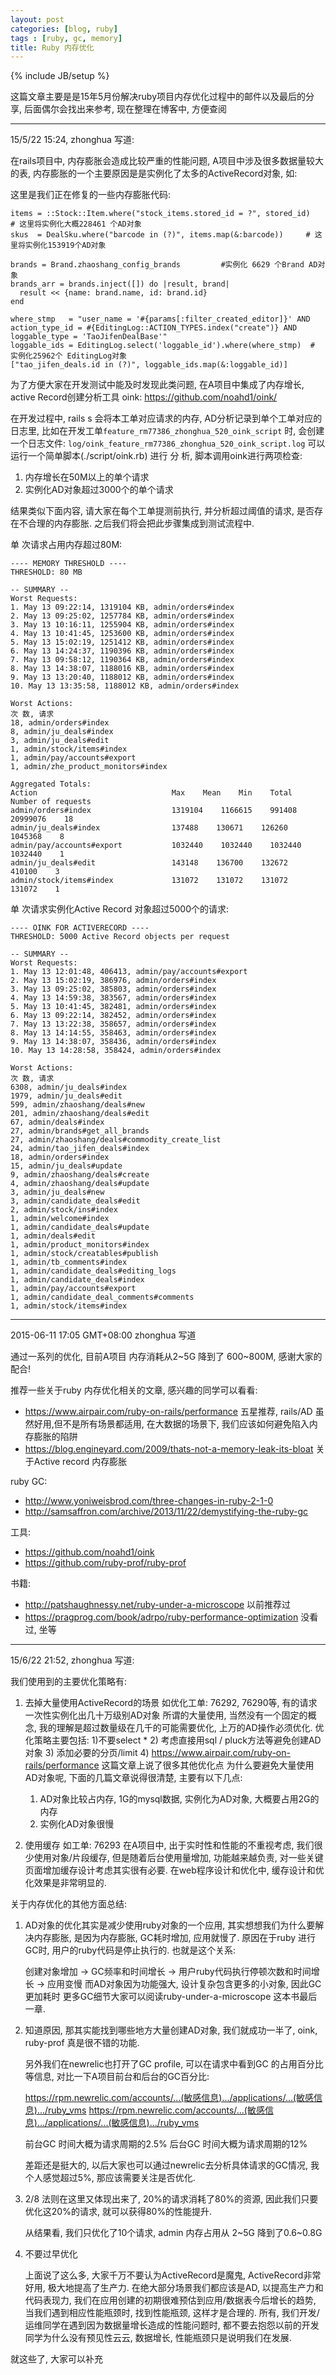```yaml
---
layout: post
categories: [blog, ruby]
tags : [ruby, gc, memory]
title: Ruby 内存优化
---
```

{% include JB/setup %}

这篇文章主要是是15年5月份解决ruby项目内存优化过程中的邮件以及最后的分享, 后面偶尔会找出来参考, 现在整理在博客中, 方便查阅

---

15/5/22 15:24, zhonghua 写道:

在rails项目中, 内存膨胀会造成比较严重的性能问题, A项目中涉及很多数据量较大的表, 内存膨胀的一个主要原因是是实例化了太多的ActiveRecord对象, 如:

这里是我们正在修复的一些内存膨胀代码:

    items = ::Stock::Item.where("stock_items.stored_id = ?", stored_id)   # 这里将实例化大概228461 个AD对象
    skus  = DealSku.where("barcode in (?)", items.map(&:barcode))     # 这里将实例化153919个AD对象

    brands = Brand.zhaoshang_config_brands         #实例化 6629 个Brand AD对象
    brands_arr = brands.inject([]) do |result, brand|
      result << {name: brand.name, id: brand.id}
    end

    where_stmp   = "user_name = '#{params[:filter_created_editor]}' AND action_type_id = #{EditingLog::ACTION_TYPES.index("create")} AND  loggable_type = 'TaoJifenDealBase'"
    loggable_ids = EditingLog.select('loggable_id').where(where_stmp)  # 实例化25962个 EditingLog对象
    ["tao_jifen_deals.id in (?)", loggable_ids.map(&:loggable_id)]


为了方便大家在开发测试中能及时发现此类问题, 在A项目中集成了内存增长, active Record创建分析工具 oink: https://github.com/noahd1/oink/

在开发过程中, rails s 会将本工单对应请求的内存, AD分析记录到单个工单对应的日志里, 比如在开发工单`feature_rm77386_zhonghua_520_oink_script` 时, 会创建一个日志文件:   `log/oink_feature_rm77386_zhonghua_520_oink_script.log`
可以运行一个简单脚本(./script/oink.rb) 进行 分 析, 脚本调用oink进行两项检查:


1. 内存增长在50M以上的单个请求
2. 实例化AD对象超过3000个的单个请求


结果类似下面内容, 请大家在每个工单提测前执行, 并分析超过阈值的请求, 是否存在不合理的内存膨胀. 之后我们将会把此步骤集成到测试流程中.

单 次请求占用内存超过80M:

    ---- MEMORY THRESHOLD ----
    THRESHOLD: 80 MB

    -- SUMMARY --
    Worst Requests:
    1. May 13 09:22:14, 1319104 KB, admin/orders#index
    2. May 13 09:25:02, 1257784 KB, admin/orders#index
    3. May 13 10:16:11, 1255904 KB, admin/orders#index
    4. May 13 10:41:45, 1253600 KB, admin/orders#index
    5. May 13 15:02:19, 1251412 KB, admin/orders#index
    6. May 13 14:24:37, 1190396 KB, admin/orders#index
    7. May 13 09:58:12, 1190364 KB, admin/orders#index
    8. May 13 14:38:07, 1188016 KB, admin/orders#index
    9. May 13 13:20:40, 1188012 KB, admin/orders#index
    10. May 13 13:35:58, 1188012 KB, admin/orders#index

    Worst Actions:
    次 数, 请求
    18, admin/orders#index
    8, admin/ju_deals#index
    3, admin/ju_deals#edit
    1, admin/stock/items#index
    1, admin/pay/accounts#export
    1, admin/zhe_product_monitors#index

    Aggregated Totals:
    Action                              Max    Mean    Min    Total    Number of requests
    admin/orders#index                  1319104    1166615    991408    20999076    18
    admin/ju_deals#index                137488    130671    126260    1045368    8
    admin/pay/accounts#export           1032440    1032440    1032440    1032440    1
    admin/ju_deals#edit                 143148    136700    132672    410100    3
    admin/stock/items#index             131072    131072    131072    131072    1

单 次请求实例化Active Record 对象超过5000个的请求:

    ---- OINK FOR ACTIVERECORD ----
    THRESHOLD: 5000 Active Record objects per request

    -- SUMMARY --
    Worst Requests:
    1. May 13 12:01:48, 406413, admin/pay/accounts#export
    2. May 13 15:02:19, 386976, admin/orders#index
    3. May 13 09:25:02, 385803, admin/orders#index
    4. May 13 14:59:38, 383567, admin/orders#index
    5. May 13 10:41:45, 382481, admin/orders#index
    6. May 13 09:22:14, 382452, admin/orders#index
    7. May 13 13:22:38, 358657, admin/orders#index
    8. May 13 14:14:55, 358463, admin/orders#index
    9. May 13 14:38:07, 358436, admin/orders#index
    10. May 13 14:28:58, 358424, admin/orders#index

    Worst Actions:
    次 数, 请求
    6308, admin/ju_deals#index
    1979, admin/ju_deals#edit
    599, admin/zhaoshang/deals#new
    201, admin/zhaoshang/deals#edit
    67, admin/deals#index
    27, admin/brands#get_all_brands
    27, admin/zhaoshang/deals#commodity_create_list
    24, admin/tao_jifen_deals#index
    18, admin/orders#index
    15, admin/ju_deals#update
    9, admin/zhaoshang/deals#create
    4, admin/zhaoshang/deals#update
    3, admin/ju_deals#new
    3, admin/candidate_deals#edit
    2, admin/stock/ins#index
    1, admin/welcome#index
    1, admin/candidate_deals#update
    1, admin/deals#edit
    1, admin/product_monitors#index
    1, admin/stock/creatables#publish
    1, admin/tb_comments#index
    1, admin/candidate_deals#editing_logs
    1, admin/candidate_deals#index
    1, admin/pay/accounts#export
    1, admin/candidate_deal_comments#comments
    1, admin/stock/items#index

---

2015-06-11 17:05 GMT+08:00 zhonghua 写道

通过一系列的优化, 目前A项目 内存消耗从2~5G 降到了 600~800M, 感谢大家的配合!

推荐一些关于ruby 内存优化相关的文章, 感兴趣的同学可以看看:

* <https://www.airpair.com/ruby-on-rails/performance>  五星推荐, rails/AD 虽然好用,但不是所有场景都适用, 在大数据的场景下, 我们应该如何避免陷入内存膨胀的陷阱
* <https://blog.engineyard.com/2009/thats-not-a-memory-leak-its-bloat>  关于Active record 内存膨胀


ruby GC:

* <http://www.yoniweisbrod.com/three-changes-in-ruby-2-1-0>
* <http://samsaffron.com/archive/2013/11/22/demystifying-the-ruby-gc>

工具:

* <https://github.com/noahd1/oink>
* <https://github.com/ruby-prof/ruby-prof>

书籍:

* <http://patshaughnessy.net/ruby-under-a-microscope> 以前推荐过
* <https://pragprog.com/book/adrpo/ruby-performance-optimization> 没看过, 坐等

---

15/6/22 21:52, zhonghua 写道:

我们使用到的主要优化策略有:

1. 去掉大量使用ActiveRecord的场景
    如优化工单:  76292, 76290等, 有的请求一次性实例化出几十万级别AD对象
    所谓的大量使用, 当然没有一个固定的概念,  我的理解是超过数量级在几千的可能需要优化, 上万的AD操作必须优化.
    优化策略主要包括:
     1)不要select *
     2) 考虑直接用sql / pluck方法等避免创建AD对象
     3) 添加必要的分页/limit
     4) https://www.airpair.com/ruby-on-rails/performance   这篇文章上说了很多其他优化点
    为什么要避免大量使用AD对象呢, 下面的几篇文章说得很清楚, 主要有以下几点:
    1) AD对象比较占内存, 1G的mysql数据, 实例化为AD对象, 大概要占用2G的内存
    2) 实例化AD对象很慢

2. 使用缓存
   如工单: 76293
   在A项目中, 出于实时性和性能的不重视考虑,  我们很少使用对象/片段缓存, 但是随着后台使用量增加, 功能越来越负责, 对一些关键页面增加缓存设计考虑其实很有必要.
   在web程序设计和优化中, 缓存设计和优化效果是非常明显的.


关于内存优化的其他方面总结:

1. AD对象的优化其实是减少使用ruby对象的一个应用, 其实想想我们为什么要解决内存膨胀, 是因为内存膨胀, GC耗时增加, 应用就慢了. 原因在于ruby 进行GC时, 用户的ruby代码是停止执行的. 也就是这个关系:

    创建对象增加 -> GC频率和时间增长 -> 用户ruby代码执行停顿次数和时间增长 -> 应用变慢
    而AD对象因为功能强大, 设计复杂包含更多的小对象, 因此GC更加耗时
    更多GC细节大家可以阅读ruby-under-a-microscope 这本书最后一章.

2. 知道原因, 那其实能找到哪些地方大量创建AD对象, 我们就成功一半了, oink, ruby-prof 真是很不错的功能.

     另外我们在newrelic也打开了GC profile, 可以在请求中看到GC 的占用百分比等信息, 对比一下A项目前台和后台的GC百分比:

     https://rpm.newrelic.com/accounts/...(敏感信息).../applications/...(敏感信息).../ruby_vms
     https://rpm.newrelic.com/accounts/...(敏感信息).../applications/...(敏感信息).../ruby_vms

    前台GC 时间大概为请求周期的2.5%
    后台GC 时间大概为请求周期的12%

   差距还是挺大的, 以后大家也可以通过newrelic去分析具体请求的GC情况, 我个人感觉超过5%, 那应该需要关注是否优化.

3.  2/8 法则在这里又体现出来了, 20%的请求消耗了80%的资源, 因此我们只要优化这20%的请求, 就可以获得80%的性能提升.

    从结果看, 我们只优化了10个请求, admin 内存占用从 2~5G 降到了0.6~0.8G

4. 不要过早优化

    上面说了这么多, 大家千万不要认为ActiveRecord是魔鬼, ActiveRecord非常好用, 极大地提高了生产力.
    在绝大部分场景我们都应该是AD, 以提高生产力和代码表现力, 我们在应用创建的初期很难预估到应用/数据表今后增长的趋势, 当我们遇到相应性能瓶颈时, 找到性能瓶颈, 这样才是合理的.
    所有, 我们开发/运维同学在遇到因为数据量增长造成的性能问题时, 都不要去抱怨以前的开发同学为什么没有预见性云云, 数据增长, 性能瓶颈只是说明我们在发展.


就这些了, 大家可以补充

